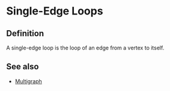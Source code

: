 # Single-Edge Loops

## Definition

A single-edge loop is the loop of an edge from a vertex to itself.

## See also

- [Multigraph](multigraphs.md#definition)